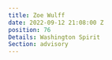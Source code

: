 ```yaml
---
title: Zoe Wulff
date: 2022-09-12 21:08:00 Z
position: 76
Details: Washington Spirit
Section: advisory
---
```


